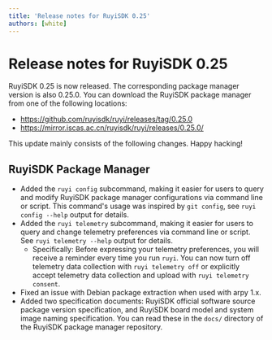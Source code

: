 ```yaml
---
title: 'Release notes for RuyiSDK 0.25'
authors: [white]
---
```


# Release notes for RuyiSDK 0.25

RuyiSDK 0.25 is now released. The corresponding package manager version is also 0.25.0.
You can download the RuyiSDK package manager from one of the following locations:

+ https://github.com/ruyisdk/ruyi/releases/tag/0.25.0
+ https://mirror.iscas.ac.cn/ruyisdk/ruyi/releases/0.25.0/

This update mainly consists of the following changes. Happy hacking!

## RuyiSDK Package Manager

+ Added the `ruyi config` subcommand, making it easier for users to query and modify RuyiSDK package manager configurations via command line or script. This command's usage was inspired by `git config`, see `ruyi config --help` output for details.
+ Added the `ruyi telemetry` subcommand, making it easier for users to query and change telemetry preferences via command line or script. See `ruyi telemetry --help` output for details.
  + Specifically: Before expressing your telemetry preferences, you will receive a reminder every time you run `ruyi`. You can now turn off telemetry data collection with `ruyi telemetry off` or explicitly accept telemetry data collection and upload with `ruyi telemetry consent`.
+ Fixed an issue with Debian package extraction when used with arpy 1.x.
+ Added two specification documents: RuyiSDK official software source package version specification, and RuyiSDK board model and system image naming specification. You can read these in the `docs/` directory of the RuyiSDK package manager repository.
